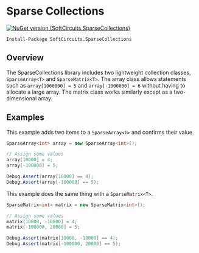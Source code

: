 # Sparse Collections

[![NuGet version (SoftCircuits.SparseCollections)](https://img.shields.io/nuget/v/SoftCircuits.SparseCollections.svg?style=flat-square)](https://www.nuget.org/packages/SoftCircuits.SparseCollections/)

```
Install-Package SoftCircuits.SparseCollections
```

## Overview

The SparseCollections library includes two lightweight collection classes, `SparseArray<T>` and `SparseMatrix<T>`. The array class allows statements such as `array[1000000] = 5` and `array[-1000000] = 6` without having to allocate a large array. The matrix class works similarly except as a two-dimensional array.

## Examples

This example adds two items to a `SparseArray<T>` and confirms their value.

```cs
SparseArray<int> array = new SparseArray<int>();

// Assign some values
array[10000] = 4;
array[-100000] = 5;

Debug.Assert(array[10000] == 4);
Debug.Assert(array[-100000] == 5);
```

This example does the same thing with a `SparseMatrix<T>`.

```cs
SparseMatrix<int> matrix = new SparseMatrix<int>();

// Assign some values
matrix[10000, -10000] = 4;
matrix[-100000, 20000] = 5;

Debug.Assert(matrix[10000, -10000] == 4);
Debug.Assert(matrix[-100000, 20000] == 5);
```
